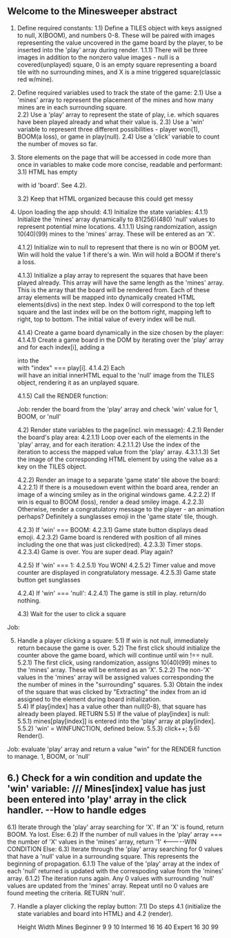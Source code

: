 ## Welcome to the Minesweeper abstract

1) Define required constants:
   1.1) Define a TILES object with keys assigned to null, X(BOOM), and numbers 0-8. These will be paired with images representing the value uncovered in the game board by the player, to be inserted into the 'play' array during render.
      1.1.1) There will be three images in addition to the nonzero value images - null is a covered(unplayed) square, 0 is an empty square representing a board tile with no surrounding mines, and X is a mine triggered square(classic red w/mine).

2) Define required variables used to track the state of the game:
   2.1) Use a 'mines' array to represent the placement of the mines and how many mines are in each surrounding square.	
   2.2) Use a 'play' array to represent the state of play, i.e. which squares have been played already and what their value is.
   2.3) Use a 'win' variable to represent three different possibilities - player won(1), BOOM(a loss), or game in play(null).
   2.4) Use a 'click' variable to count the number of moves so far.

<!--Step 3 will likely actually happen in step 4.2-->
3) Store elements on the page that will be accessed in code more than once in variables to make code more concise, readable and performant:
   3.1) HTML has empty <div> with id 'board'. See 4.2).
   
   3.2) Keep that HTML organized because this could get messy
   <!-- Is it a better idea to render the board onto the page 100% during runtime from the js file? I don't want a messy index.html but which is considered best practice in this type of situation? -->

<!--INIT FUNCTION-->
4) Upon loading the app should:
   4.1) Initialize the state variables: 
      4.1.1) Initialize the 'mines' array<!--Object?--> dynamically to 81(256)(480) 'null' values to represent potential mine locations. 
         4.1.1.1) Using randomization, assign 10(40)(99) mines to the 'mines' array. These will be entered as an 'X'.
         
      4.1.2) Initialize win to null to represent that there is no win or BOOM yet. Win will hold the value 1 if there's a win. Win will hold a BOOM if there's a loss. 
      
      4.1.3) Initialize a play array<!--Object?--> to represent the squares that have been played already. This array will have the same length as the 'mines' array. This is the array that the board will be rendered from. Each of these array elements will be mapped into dynamically created HTML elements(divs) in the next step. Index 0 will correspond to the top left square and the last index will be on the bottom right, mapping left to right, top to bottom. The initial value of every index will be null.

      4.1.4) Create a game board dynamically in the size chosen by the player: 
         4.1.4.1) Create a game board in the DOM by iterating over the 'play' array and for each index[i], adding a <div id="index"> into the <div id="board"> with "index" === play[i].
         4.1.4.2) Each <div> will have an initial innerHTML equal to the 'null' image from the TILES object, rendering it as an unplayed square.<!--I changed this to a css background image property-->

      4.1.5) Call the RENDER function:
   
   <!--RENDER FUNCTION--> Job: render the board from the 'play' array and check 'win' value for 1, BOOM, or 'null'
   4.2) Render state variables to the page(incl. win message):
      4.2.1) Render the board's play area:
         4.2.1.1) Loop over each of the elements in the 'play' array, and for each iteration:
            4.2.1.1.2) Use the index of the iteration to access the mapped value from the 'play' array.
            4.3.1.1.3) Set the image of the corresponding HTML element by using the value as a key on the TILES object.
      
      4.2.2) Render an image to a separate 'game state' tile above the board:
         4.2.2.1) If there is a mousedown event within the board area, render an image of a wincing smiley as in the original windows game.
         4.2.2.2) If win is equal to BOOM (loss), render a dead smiley image.
         4.2.2.3) Otherwise, render a congratulatory message to the player - an animation perhaps? Definitely a sunglasses emoji in the 'game state' tile, though.

      4.2.3) If 'win' === BOOM: 
         4.2.3.1) Game state button displays dead emoji.
         4.2.3.2) Game board is rendered with position of all mines including the one that was just clicked(red).
         4.2.3.3) Timer stops.
         4.2.3.4) Game is over. You are super dead. Play again?<!--LOSS-->

      4.2.5) If 'win' === 1: 
         4.2.5.1) You WON! 
         4.2.5.2) Timer value and move counter are displayed in congratulatory message.<!--Sounds? Animation? Leaderboard? Name entry?-->
         4.2.5.3) Game state button get sunglasses

      4.2.4) If 'win' === 'null': 
         4.2.4.1) The game is still in play. return/do nothing.
  
   4.3) Wait for the user to click a square

<!--CLICK HANDLER-->Job: 
5) Handle a player clicking a square:
   5.1) If win is not null, immediately return because the game is over.
   5.2) The first click should initialize the counter above the game board, which will continue until win !== null.
      5.2.1) The first click, using randomization, assigns 10(40)(99) mines to the 'mines' array. These will be entered as an 'X'.
      5.2.2) The non-'X' values in the 'mines' array will be assigned values corresponding the the number of mines in the "surrounding" squares.
   5.3) Obtain the index of the square that was clicked by "Extracting" the index from an id assigned to the element during board initialization.  
   5.4) If play[index] has a value other than null(0-8), that square has already been played. RETURN
   5.5) If the value of play[index] is null:
      5.5.1) mines[play[index]] is entered into the 'play' array at play[index]. <!--THIS COULD BE X-->
      5.5.2) 'win' = WINFUNCTION, defined below.
      5.5.3) click++;
   5.6) Render().

<!--WINFUNCTION-->Job: evaluate 'play' array and return a value "win" for the RENDER function to manage. 1, BOOM, or 'null'
6.) Check for a win condition and update the 'win' variable:
   /// Mines[index] value has just been entered into 'play' array in the click handler.
   --How to handle edges
   --
   6.1) Iterate through the 'play' array searching for 'X'. If an 'X' is found, return BOOM. Ya lost.
   Else:
   6.2) If the number of null values in the 'play' array === the number of 'X' values in the 'mines' array, return '1' <-----WIN CONDITION
   Else:
   6.3) Iterate through the 'play' array searching for 0 values that have a 'null' value in a surrounding square. This represents the beginning of propagation.
      6.1.1) The value of the 'play' array at the index of each 'null' returned is updated with the correspoding value from the 'mines' array.
      6.1.2) The iteration runs again. Any 0 values with surrounding 'null' values are updated from the 'mines' array. Repeat until no 0 values are found meeting the criteria. RETURN 'null'.

7) Handle a player clicking the replay button:
   7.1) Do steps 4.1 (initialize the state variables and board into HTML) and 4.2 (render).

	Height	Width	Mines
 Beginner	9	9	10
 Intermed	16	16	40
 Expert	  16	30	99

